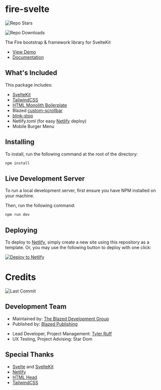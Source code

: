 # fire-svelte
![Repo Stars](https://img.shields.io/github/stars/blazed-space/fire-svelte?style=for-the-badge "Repo Stars")

![Repo Downloads](https://img.shields.io/github/downloads/blazed-space/fire-svelte/total?style=for-the-badge "Repo Downloads")

The Fire bootstrap &amp; framework library for SvelteKit

- [View Demo](https://fire-svelte.netlify.app/)
- [Documentation](https://github.com/blazed-space/fire-svelte/wiki)

## What's Included
This package includes:
- [SvelteKit](https://kit.svelte.dev/)
- [TailwindCSS](https://tailwindcss.com/)
- [HTML Monolith Boilerplate](https://github.com/tyler-ruff/tyler-ruff/blob/main/Web-Gallery/HTML-Snippets/index.html)
- Blazed [custom-scrollbar](https://github.com/tyler-ruff/tyler-ruff/blob/main/Web-Gallery/CSS-Snippets/custom-scrollbar.css)
- [blink-stop](https://github.com/tyler-ruff/tyler-ruff/blob/main/Web-Gallery/CSS-Snippets/blink-stop.css)
- Netlify.toml (for easy [Netlify](https://netlify.com/) deploy)
- Mobile Burger Menu

## Installing
To install, run the following command at the root of the directory:
```sh
npm install
```

## Live Development Server
To run a local development server, first ensure you have NPM installed on your machine.

Then, run the following command:

```sh
npm run dev
```

## Deploying
To deploy to [Netlify](https://netlify.com/), simply create a new site using this repository as a template.
Or, you may use the following button to deploy with one click:

[![Deploy to Netlify](https://www.netlify.com/img/deploy/button.svg "Deploy to Netlify")](https://app.netlify.com/start/deploy?repository=https://github.com/blazed-space/fire-svelte)

# Credits
![Last Commit](https://img.shields.io/github/last-commit/blazed-space/fire-svelte?style=for-the-badge "Last Commit")
## Development Team
* Maintained by: [The Blazed Development Group](https://www.facebook.com/groups/blzdev)
* Published by: [Blazed Publishing](https://blazed.xyz/)
- Lead Developer, Project Management: [Tyler Ruff](https://github.com/tyler-ruff)
- UX Testing, Project Advising: Star Dom
## Special Thanks
- [Svelte](https://svelte.dev/) and [SvelteKit](https://kit.svelte.dev/)
- [Netlify](https://netlify.com/)
- [HTML Head](https://htmlhead.dev/)
- [TailwindCSS](https://tailwindcss.com/)